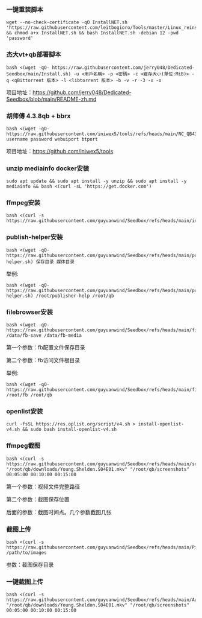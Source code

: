 ### 一键重装脚本
```
wget --no-check-certificate -qO InstallNET.sh 'https://raw.githubusercontent.com/leitbogioro/Tools/master/Linux_reinstall/InstallNET.sh' && chmod a+x InstallNET.sh && bash InstallNET.sh -debian 12 -pwd 'password'
```

### 杰大vt+qb部署脚本

```
bash <(wget -qO- https://raw.githubusercontent.com/jerry048/Dedicated-Seedbox/main/Install.sh) -u <用戶名稱> -p <密碼> -c <緩存大小(單位:MiB)> -q <qBittorrent 版本> -l <libtorrent 版本> -b -v -r -3 -x -o
```

项目地址：https://github.com/jerry048/Dedicated-Seedbox/blob/main/README-zh.md

### 胡师傅 4.3.8qb + bbrx

```
bash <(wget -qO- https://raw.githubusercontent.com/iniwex5/tools/refs/heads/main/NC_QB438.sh) username password webuiport btport
```

项目地址：https://github.com/iniwex5/tools

### unzip mediainfo docker安装
```
sudo apt update && sudo apt install -y unzip && sudo apt install -y mediainfo && bash <(curl -sL 'https://get.docker.com')
```
### ffmpeg安装
```
bash <(curl -s https://raw.githubusercontent.com/guyuanwind/Seedbox/refs/heads/main/install_ffmpeg.sh)
```
### publish-helper安装
```
bash <(wget -qO- https://raw.githubusercontent.com/guyuanwind/Seedbox/refs/heads/main/publish-helper.sh) 保存目录 媒体目录
```

举例:
```
bash <(wget -qO- https://raw.githubusercontent.com/guyuanwind/Seedbox/refs/heads/main/publish-helper.sh) /root/publisher-help /root/qb
```

### filebrowser安装
```
bash <(wget -qO- https://raw.githubusercontent.com/guyuanwind/Seedbox/refs/heads/main/filebrowser.sh) /data/fb-save /data/fb-media
```
第一个参数：fb配置文件保存目录

第二个参数：fb访问文件根目录

举例:
```
bash <(wget -qO- https://raw.githubusercontent.com/guyuanwind/Seedbox/refs/heads/main/filebrowser.sh) /root/fb /root/qb
```
### openlist安装
```
curl -fsSL https://res.oplist.org/script/v4.sh > install-openlist-v4.sh && sudo bash install-openlist-v4.sh
```

### ffmpeg截图
```
bash <(curl -s https://raw.githubusercontent.com/guyuanwind/Seedbox/refs/heads/main/screenshots.sh) "/root/qb/downloads/Young.Sheldon.S04E01.mkv" "/root/qb/screenshots" 00:05:00 00:10:00 00:15:00

```

第一个参数：视频文件完整路径

第二个参数：截图保存位置

后面的参数：截图时间点。几个参数截图几张

### 截图上传
```
bash <(curl -s https://raw.githubusercontent.com/guyuanwind/Seedbox/refs/heads/main/PixhostUpload.sh) /path/to/images

```
参数：截图保存目录

### 一键截图上传
```
bash <(curl -s https://raw.githubusercontent.com/guyuanwind/Seedbox/refs/heads/main/AutoScreenshot.sh) "/root/qb/downloads/Young.Sheldon.S04E01.mkv" "/root/qb/screenshots" 00:05:00 00:10:00 00:15:00

```


